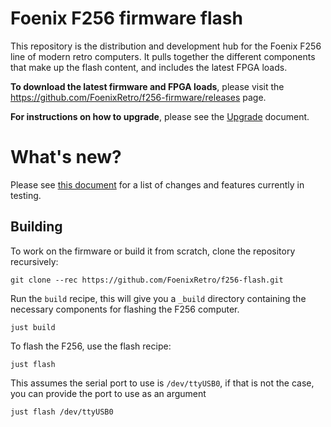 # Foenix F256 firmware flash
This repository is the distribution and development hub for the Foenix F256 line of modern retro computers. It pulls together the different components that make up the flash content, and includes the latest FPGA loads.

**To download the latest firmware and FPGA loads**, please visit the https://github.com/FoenixRetro/f256-firmware/releases page.

**For instructions on how to upgrade**, please see the [Upgrade](HowToUpgrade.md) document.

# What's new?
Please see [this document](Changelog.md) for a list of changes and features currently in testing.

## Building
To work on the firmware or build it from scratch, clone the repository recursively:

```
git clone --rec https://github.com/FoenixRetro/f256-flash.git
```

Run the `build` recipe, this will give you a `_build` directory containing the necessary components for flashing the F256 computer.

```
just build
```

To flash the F256, use the flash recipe:

```
just flash
```

This assumes the serial port to use is `/dev/ttyUSB0`, if that is not the case, you can provide the port to use as an argument

```
just flash /dev/ttyUSB0
```
